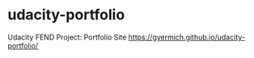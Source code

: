 # udacity-portfolio
Udacity FEND Project: Portfolio Site 
https://gyermich.github.io/udacity-portfolio/

